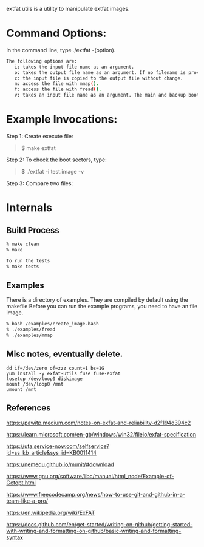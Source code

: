 extfat utils is a utility to manipulate extfat images.

# Command Options:
In the command line, type ./extfat -(option).
```bash
The following options are:
   i: takes the input file name as an argument.
   o: takes the output file name as an argument. If no filename is provided, it will output file name will be the same as the input file name.
   c: the input file is copied to the output file without change.
   m: access the file with mmap().
   f: access the file with fread().
   v: takes an input file name as an argument. The main and backup boot sectors will be read and checked to see if they are the same. if they are not the same, an error message will be written to stdout.
```
# Example Invocations:

Step 1: Create execute file:
> $ make extfat

Step 2: To check the boot sectors, type:
> $ ./extfat -i test.image -v

Step 3: Compare two files:

# Internals

## Build Process
```bash
% make clean
% make

To run the tests
% make tests

```

## Examples
There is a directory of examples.  They are compiled by default using the makefile
Before you can run the example programs, you need to have an file image.

```bash
% bash /examples/create_image.bash
% ./examples/fread
% ./examples/mmap
```




















## Misc notes, eventually delete.
```
dd if=/dev/zero of=zzz count=1 bs=1G
yum install -y exfat-utils fuse fuse-exfat
losetup /dev/loop0 diskimage 
mount /dev/loop0 /mnt
umount /mnt
```
## References


https://pawitp.medium.com/notes-on-exfat-and-reliability-d2f194d394c2


https://learn.microsoft.com/en-gb/windows/win32/fileio/exfat-specification


https://uta.service-now.com/selfservice?id=ss_kb_article&sys_id=KB0011414


https://nemequ.github.io/munit/#download


https://www.gnu.org/software/libc/manual/html_node/Example-of-Getopt.html


https://www.freecodecamp.org/news/how-to-use-git-and-github-in-a-team-like-a-pro/


https://en.wikipedia.org/wiki/ExFAT


https://docs.github.com/en/get-started/writing-on-github/getting-started-with-writing-and-formatting-on-github/basic-writing-and-formatting-syntax